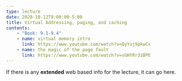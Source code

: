 ```yaml
---
type: lecture
date: 2020-10-12T8:00:00-5:00
title: Virtual Addressing, paging, and caching
contents:
    - "Book: 9.1-9.4"
    - name: virtual memory intro
      link: https://www.youtube.com/watch?v=QyYoj9pkwCs
    - name: the magic of the page fault
      link: https://www.youtube.com/watch?v=sGHYRr31BPE
---
```


If there is any **extended** web based info for the lecture, it can go here.
